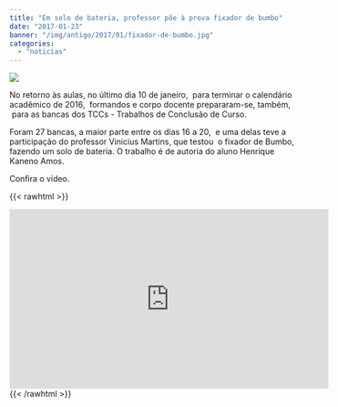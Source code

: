 ```yaml
---
title: "Em solo de bateria, professor põe à prova fixador de bumbo"
date: "2017-01-23"
banner: "/img/antigo/2017/01/fixador-de-bumbo.jpg"
categories: 
  - "noticias"
---
```


![](/img/antigo/2017/01/fixador-de-bumbo.jpg)

No retorno às aulas, no último dia 10 de janeiro,  para terminar o calendário acadêmico de 2016,  formandos e corpo docente prepararam-se, também,  para as bancas dos TCCs - Trabalhos de Conclusão de Curso.

Foram 27 bancas, a maior parte entre os dias 16 a 20,  e uma delas teve a participação do professor Vinicius Martins, que testou  o fixador de Bumbo, fazendo um solo de bateria. O trabalho é de autoria do aluno Henrique Kaneno Amos.

Confira o vídeo.

{{< rawhtml >}}
<iframe style="border: none; overflow: hidden;" src="https://www.facebook.com/plugins/video.php?href=https%3A%2F%2Fwww.facebook.com%2Fuemdesign%2Fvideos%2F1184114845043438%2F&amp;show_text=0&amp;width=560" width="560" height="315" frameborder="0" scrolling="no" allowfullscreen="allowfullscreen"></iframe>
{{< /rawhtml >}}